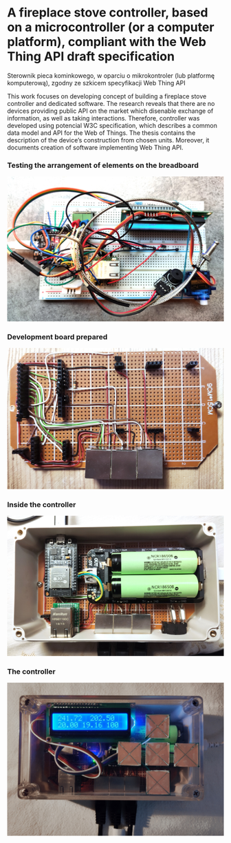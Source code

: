 # A fireplace stove controller, based on a microcontroller (or a computer platform), compliant with the Web Thing API draft specification

Sterownik pieca kominkowego, w oparciu o mikrokontroler (lub platformę komputerową), zgodny ze szkicem specyfikacji Web Thing API

This work focuses on developing concept of building a fireplace stove controller and dedicated software. The research reveals that there are no devices providing public API on the market which disenable exchange of information, as well as taking interactions. Therefore, controller was developed using potencial W3C specification, which describes a common data model and API for the Web of Things. The thesis contains the description of the device’s construction from chosen units. Moreover, it documents creation of software implementing Web Thing API.

### Testing the arrangement of elements on the breadboard
![breadboard](fig/plytka_stykowa.jpg)

### Development board prepared
![development board](fig/plytka_gora.jpg)

### Inside the controller
![inside the controller](fig/wnetrze.jpg)

### The controller
![the controller](fig/sterownik.jpg)
